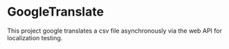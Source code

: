 # GoogleTranslate
This project google translates a csv file asynchronously via the web API for localization testing.
